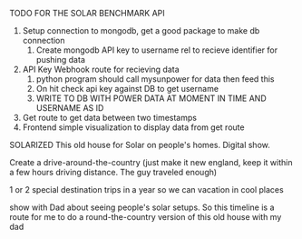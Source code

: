 TODO FOR THE SOLAR BENCHMARK API

1) Setup connection to mongodb, get a good package to make db connection
    1) Create mongodb API key to username rel to recieve identifier for pushing data
2) API Key Webhook route for recieving data
    1) python program should call mysunpower for data then feed this
    2) On hit check api key against DB to get username
    3) WRITE TO DB WITH POWER DATA AT MOMENT IN TIME AND USERNAME AS ID
3) Get route to get data between two timestamps
4) Frontend simple visualization to display data from get route

SOLARIZED
This old house for Solar on people's homes. Digital show. 

Create a drive-around-the-country (just make it new england, keep it within a few hours driving distance. The guy traveled enough)

1 or 2 special destination trips in a year so we can vacation in cool places

show with Dad about seeing people's solar setups. So this timeline is a route for
me to do a round-the-country version of this old house with my dad